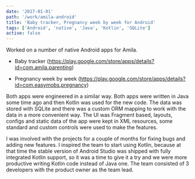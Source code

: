 ```yaml
---
date: '2017-01-01'
path: '/work/amila-android'
title: 'Baby tracker, Pregnancy week by week for Android'
tags: ['Android', 'native', 'Java', 'Kotlin', 'SQLite']
active: false
---
```


Worked on a number of native Android apps for Amila.

* Baby tracker (https://play.google.com/store/apps/details?id=com.amila.parenting)

* Pregnancy week by week (https://play.google.com/store/apps/details?id=com.easymobs.pregnancy)

Both apps were engineered in a similar way. Both apps were written in Java some time ago and then Kotlin was used for the new code. The data was stored with SQLite and there was a custom ORM mapping to work with the data in a more convenient way. The UI was Fragment based, layouts, configs and static data of the app were kept in XML resources, some standard and custom controls were used to make the features.

I was involved with the projects for a couple of months for fixing bugs and adding new features. I inspired the team to start using Kotlin, because at that time the stable version of Android Studio was shipped with fully integrated Kotlin support, so it was a time to give it a try and we were more productive writing Kotlin code instead of Java one. The team consisted of 3 developers with the product owner as the team lead.
